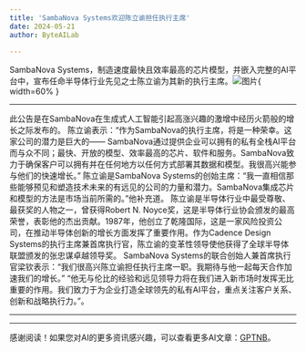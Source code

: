 ```yaml
---
title: 'SambaNova Systems欢迎陈立谕担任执行主席'
date: 2024-05-21
author: ByteAILab

---
```


SambaNova Systems，制造速度最快且效率最高的芯片模型，并嵌入完整的AI平台中，宣布任命半导体行业先见之士陈立谕为其新的执行主席。![图片](https://ai-techpark.com/wp-content/uploads/2024/05/Samba-960x540.jpg){ width=60% }

---
此公告是在SambaNova在生成式人工智能引起高涨兴趣的激增中经历火箭般的增长之际发布的。
陈立谕表示：“作为SambaNova的执行主席，将是一种荣幸。这家公司的潜力是巨大的—— SambaNova通过提供企业可以拥有的私有全栈AI平台而与众不同；最快、开放的模型、效率最高的芯片、软件和服务。SambaNova致力于确保客户可以拥有并在任何地方以任何方式部署其数据和模型。我很高兴能参与他们的快速增长。”
陈立谕是SambaNova Systems的创始主席：“我一直相信那些能够预见和塑造技术未来的有远见的公司的力量和潜力。SambaNova集成芯片和模型的方法是市场当前所需的。”他补充道。
陈立谕是半导体行业中最受尊敬、最获奖的人物之一，曾获得Robert N. Noyce奖，这是半导体行业协会颁发的最高荣誉，表彰他的杰出贡献。1987年，他创立了乾隆国际，这是一家风险投资公司，在推动半导体创新的增长方面发挥了重要作用。作为Cadence Design Systems的执行主席兼首席执行官，陈立谕的变革性领导使他获得了全球半导体联盟颁发的张忠谋卓越领导奖。
SambaNova Systems的联合创始人兼首席执行官梁钦表示：“我们很高兴陈立谕担任执行主席一职。我期待与他一起每天合作加速我们的增长。” “他无与伦比的经验和远见领导力将在我们进入新市场时发挥无比重要的作用。我们致力于为企业打造全球领先的私有AI平台，重点关注客户关系、创新和战略执行力。”。

---
---
感谢阅读！如果您对AI的更多资讯感兴趣，可以查看更多AI文章：[GPTNB](https://gptnb.com)。